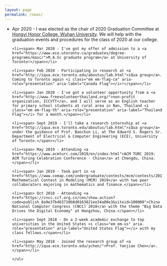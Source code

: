 ```yaml
---
layout: page
permalink: /news/
---
```

<div class="page-content wc-container">
    <ul class="posts">
    <li><span> Apr 2020 - I was elected as the chair of 2020 Graduation Committee at <a href="http://hyxt.whu.edu.cn/">Hongyi Honor College, Wuhan University</a>. We will help with the graduation events and procedures for the class of 2020 at our college.</span></li>

    <li><span> Mar 2020 - I've got my offer of admission to a <a href="https://www.ece.utoronto.ca/graduates/degree-programs/masc/">M.A.Sc graduate program</a> at University of Toronto!</span></li>

    <li><span> Feb 2020 - Participating in research at <a href="http://iqua.ece.toronto.edu/aboutus/lab.html">iQua group</a>. Coming to Toronto again <i class="em em-flag-ca" aria-role="presentation" aria-label="Canada Flag"></i>!</span></li>

    <li><span> Jan 2020 - I've got a volunteer opportunity from a <a href="http://www.freevolunteerthailand.org/">non-profit organization, ICCVTT</a>, and I will serve as an English teacher for primary school students at rural area in Nan, Thailand <i class="em em-flag-th" aria-role="presentation" aria-label="Thailand Flag"></i> for a month.</span></li>

    <li><span> Sept 2019 - I'll take a research internship at <a href="http://iqua.ece.toronto.edu/aboutus/lab.html">iQua group</a> under the guidance of Prof. Baochun Li, at The Edward S. Rogers Sr. Department of Electrical & Computer Engineering (ECE), University of Toronto.</span></li>

    <li><span> May 2019 - Attending <a href="https://www.acmturc.com/2019/en/index.html">ACM TURC 2019: ACM Turing Celebration Conference - China</a> at Chengdu, China.</span></li>

    <li><span> Jan 2019 - Took part in <a href="https://www.comap.com/undergraduate/contests/mcm/contests/2019/problems/">COMAP's Mathematical Contest in Modeling (MCM) 2019</a> with two peer collaborators majoring in mathematics and finance.</span></li>

    <li><span> Oct 2018 - Attending <a href="https://cncc.ccf.org.cn/cms/show.action?code=publish_8a9e37b463710b8d0163821ee34a00e3&siteid=100000">China National Computer Congress (CNCC) 2018</a> with the theme "Big Data Drives the Digital Economy" at Hangzhou, China.</span></li>

    <li><span> Sept 2018 - On a 2-week academic exchange to top universities in the United States <i class="em em-us" aria-role="presentation" aria-label="United States Flag"></i> with my class fellows.</span></li>

    <li><span> May 2018 - Joined the research group of <a href="http://iqua.ece.toronto.edu/ychen/">Prof. Yanjiao Chen</a>.</span></li>

    </ul>
</div>
